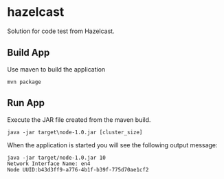 # hazelcast
Solution for code test from Hazelcast.

## Build App
Use maven to build the application
```
mvn package
```

## Run App
Execute the JAR file created from the maven build.
```
java -jar target\node-1.0.jar [cluster_size]
```

When the application is started you will see the following output message:
```
java -jar target/node-1.0.jar 10
Network Interface Name: en4
Node UUID:b43d3ff9-a776-4b1f-b39f-775d70ae1cf2
```
